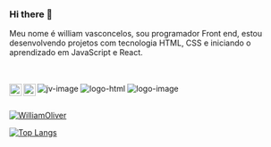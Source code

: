 ### Hi there 👋
Meu nome é william vasconcelos, sou programador Front end, estou desenvolvendo projetos com tecnologia HTML, CSS e iniciando o aprendizado em JavaScript e React.
<br>
<br>
<br>

<img src="https://img.shields.io/badge/JavaScript-F7DF1E?style=for-the-badge&logo=javascript&logoColor=black" alt="jv-image"/>
<img src="https://img.shields.io/badge/HTML5-E34F26?style=for-the-badge&logo=html5&logoColor=white" alt="logo-html"/>
<img src="https://img.shields.io/badge/CSS3-1572B6?style=for-the-badge&logo=css3&logoColor=white" alt="logo-image"/>

<a href="https://https://www.linkedin.com/in/william-vasconcelos-b60268289">
<img align="left" alt="LinkedIn" width="22px" src="https://cdn.jsdelivr.net/npm/simple-icons@v3/icons/linkedin.svg" />
</a>
<a href="https://www.instagram.com/willl.oliver_sep/?next=%2F">
<img align="left" alt="icone do instagram uma camera dentro de um quadrado" width="22px" src="https://cdn.jsdelivr.net/npm/simple-icons@v3/icons/instagram.svg" />
</a>  
<br>
<br>

[![WilliamOliver](https://github-readme-stats.vercel.app/api?username=WilliamVasconcelos2023)](https://github.com/anuraghazra/github-readme-stats)

[![Top Langs](https://github-readme-stats.vercel.app/api/top-langs/?username=WilliamVasconcelos2023)](https://github.com/anuraghazra/github-readme-stats)
